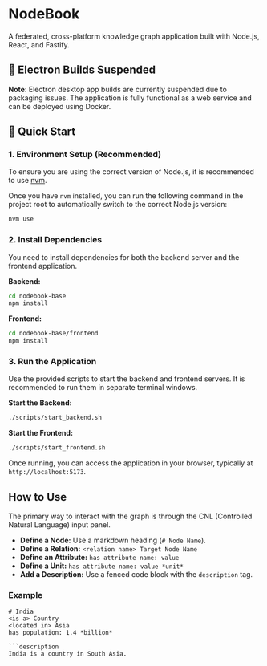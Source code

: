 # NodeBook

A federated, cross-platform knowledge graph application built with Node.js, React, and Fastify.

## 🚫 **Electron Builds Suspended**

**Note**: Electron desktop app builds are currently suspended due to packaging issues. The application is fully functional as a web service and can be deployed using Docker.

## 🚀 **Quick Start**

### 1. Environment Setup (Recommended)

To ensure you are using the correct version of Node.js, it is recommended to use [nvm](https://github.com/nvm-sh/nvm).

Once you have `nvm` installed, you can run the following command in the project root to automatically switch to the correct Node.js version:

```bash
nvm use
```

### 2. Install Dependencies

You need to install dependencies for both the backend server and the frontend application.

**Backend:**
```bash
cd nodebook-base
npm install
```

**Frontend:**
```bash
cd nodebook-base/frontend
npm install
```

### 3. Run the Application

Use the provided scripts to start the backend and frontend servers. It is recommended to run them in separate terminal windows.

**Start the Backend:**
```bash
./scripts/start_backend.sh
```

**Start the Frontend:**
```bash
./scripts/start_frontend.sh
```

Once running, you can access the application in your browser, typically at `http://localhost:5173`.

## How to Use

The primary way to interact with the graph is through the CNL (Controlled Natural Language) input panel.

- **Define a Node:** Use a markdown heading (`# Node Name`).
- **Define a Relation:** `<relation name> Target Node Name`
- **Define an Attribute:** `has attribute name: value`
- **Define a Unit:** `has attribute name: value *unit*`
- **Add a Description:** Use a fenced code block with the `description` tag.

### Example

```cnl
# India
<is a> Country
<located in> Asia
has population: 1.4 *billion*

```description
India is a country in South Asia.
```
```